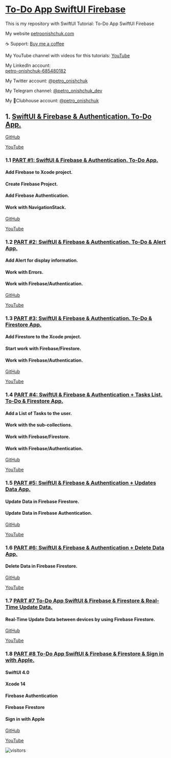 # [To-Do App SwiftUI Firebase](https://github.com/PetroOnishchuk/To-Do-App-SwiftUI-Firebase.git)


This is my repository with SwiftUI Tutorial: To-Do App SwiftUI Firebase

My website [petroonishchuk.com](https://petroonishchuk.com)

☕️ Support: [Buy me a coffee](https://www.buymeacoffee.com/petroonishchuk)

My YouTube channel with videos for this tutorials: [YouTube](https://www.youtube.com/watch?v=imxzXEwUNos&list=PL3pUvT0fmHNjjoKEmLaad62wmfoLPg3Sq&index=1) 

My LinkedIn account:  
[petro-onishchuk-685480182](https://www.linkedin.com/in/petro-onishchuk-685480182/)

My Twitter account: [@petro_onishchuk](https://mobile.twitter.com/petro_onishchuk)

My Telegram channel: [@petro_onishchuk_dev](https://t.me/petro_onishchuk_dev)

My 👋Clubhouse account: [@petro_onishchuk](https://www.joinclubhouse.com/@petro_onishchuk)

## 1. [SwiftUI & Firebase & Authentication. To-Do App.](https://github.com/PetroOnishchuk/To-Do-App-SwiftUI-Firebase/tree/main/To-Do%20App%20SwiftUI%20Firebase)  

[GitHub](https://github.com/PetroOnishchuk/To-Do-App-SwiftUI-Firebase/tree/main/To-Do%20App%20SwiftUI%20Firebase)<br />

[YouTube](https://www.youtube.com/watch?v=hNPIem4t1_g&list=PL3pUvT0fmHNi2Mu3_s-ZlgKKSw6-b05A7)  

### 1.1 [PART #1: SwiftUI & Firebase & Authentication. To-Do App.](https://github.com/PetroOnishchuk/To-Do-App-SwiftUI-Firebase/tree/main/To-Do%20App%20SwiftUI%20Firebase/Part1)  
#### Add Firebase to Xcode project. 
#### Create Firebase Project.
#### Add Firebase Authentication.
#### Work with NavigationStack.

[GitHub](https://github.com/PetroOnishchuk/To-Do-App-SwiftUI-Firebase/tree/main/To-Do%20App%20SwiftUI%20Firebase/Part1)<br />

[YouTube](https://youtu.be/hNPIem4t1_g)  
  
### 1.2 [PART #2: SwiftUI & Firebase & Authentication. To-Do & Alert App.](https://github.com/PetroOnishchuk/To-Do-App-SwiftUI-Firebase/tree/main/To-Do%20App%20SwiftUI%20Firebase/Part2)  
#### Add Alert for display information.  
#### Work with Errors.  
#### Work with Firebase/Authentication.

[GitHub](https://github.com/PetroOnishchuk/To-Do-App-SwiftUI-Firebase/tree/main/To-Do%20App%20SwiftUI%20Firebase/Part2)<br />

[YouTube](https://youtu.be/RYaexCWs-YU) 

### 1.3 [PART #3: SwiftUI & Firebase & Authentication. To-Do & Firestore App.](https://github.com/PetroOnishchuk/To-Do-App-SwiftUI-Firebase/tree/main/To-Do%20App%20SwiftUI%20Firebase/Part%203)  
#### Add Firestore to the Xcode project.  
#### Start work with Firebase/Firestore.   
#### Work with Firebase/Authentication.   
  
  

[GitHub](https://github.com/PetroOnishchuk/To-Do-App-SwiftUI-Firebase/tree/main/To-Do%20App%20SwiftUI%20Firebase/Part%203)<br />

[YouTube](https://youtu.be/octT6-yqL0Q)  

### 1.4 [PART #4: SwiftUI & Firebase & Authentication + Tasks List. To-Do & Firestore App.](https://github.com/PetroOnishchuk/To-Do-App-SwiftUI-Firebase/tree/main/To-Do%20App%20SwiftUI%20Firebase/Part%204)  

#### Add a List of Tasks to the user.
#### Work with the sub-collections.
#### Work with Firebase/Firestore.   
#### Work with Firebase/Authentication. 

[GitHub](https://github.com/PetroOnishchuk/To-Do-App-SwiftUI-Firebase/tree/main/To-Do%20App%20SwiftUI%20Firebase/Part%204)<br />

[YouTube](https://youtu.be/GVLWruRD_OI)

### 1.5 [PART #5: SwiftUI & Firebase & Authentication + Updates Data App.](https://github.com/PetroOnishchuk/To-Do-App-SwiftUI-Firebase/tree/main/To-Do%20App%20SwiftUI%20Firebase/Part%205)  

#### Update Data in Firebase Firestore.
#### Update Data in Firebase Authentication. 
  

[GitHub](https://github.com/PetroOnishchuk/To-Do-App-SwiftUI-Firebase/tree/main/To-Do%20App%20SwiftUI%20Firebase/Part%205)<br />

[YouTube](https://youtu.be/Q-eo4-E6rU4)  

### 1.6 [PART #6: SwiftUI & Firebase & Authentication + Delete Data App.](https://github.com/PetroOnishchuk/ToDoAppSwiftUIFirebase/tree/main/Part%206)  

#### Delete Data in Firebase Firestore. 
  

[GitHub](https://github.com/PetroOnishchuk/ToDoAppSwiftUIFirebase/tree/main/Part%206)<br />

[YouTube](https://youtu.be/B9w3pBUi3Vc)

### 1.7 [PART #7 To-Do App SwiftUI & Firebase  &  Firestore & Real-Time Update Data.](https://github.com/PetroOnishchuk/To-Do-App-SwiftUI-Firebase/tree/main/To-Do%20App%20SwiftUI%20Firebase/Part%207)  

#### Real-Time Update Data between devices by using Firebase Firestore. 
  

[GitHub](https://github.com/PetroOnishchuk/To-Do-App-SwiftUI-Firebase/tree/main/To-Do%20App%20SwiftUI%20Firebase/Part%207)<br />

[YouTube](https://youtu.be/aYsOg1LF4Uk)  


### 1.8 [PART #8 To-Do App SwiftUI & Firebase  &  Firestore & Sign in with Apple.](https://github.com/PetroOnishchuk/To-Do-App-SwiftUI-Firebase/tree/main/To-Do%20App%20SwiftUI%20Firebase/Part%208)  

#### SwiftUI 4.0 
#### Xcode 14 
#### Firebase Authentication 
#### Firebase Firestore
#### Sign in with Apple
  

[GitHub](https://github.com/PetroOnishchuk/To-Do-App-SwiftUI-Firebase/tree/main/To-Do%20App%20SwiftUI%20Firebase/Part%208)<br />

[YouTube](https://youtu.be/dndXGAnW00I)






























![visitors](https://visitor-badge.glitch.me/badge?page_id=petroonishchuk.petroonishchuk)
